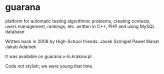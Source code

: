 # guarana
platform for automatic testing algorithmic problems, creating contests, users management, rankings, etc. written in C++, PHP and using MySQL database

Written back in 2008 by High-School friends:
Jacek Szmigiel
Paweł Wanat
Jakub Adamek

It was available on guarana.v-lo.krakow.pl .

Code not stylish; we were young that time.
